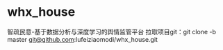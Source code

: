 # whx_house
智疏民意-基于数据分析与深度学习的舆情监管平台
拉取项目git：git clone -b master git@github.com:lufeiziaomodi/whx_house.git
